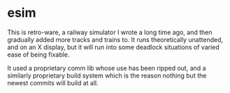 # esim
This is retro-ware, a railway simulator I wrote a long time ago,
and then gradually added more tracks and trains to.
It runs theoretically unattended, and on an X display, but
it will run into some deadlock situations of varied ease
of being fixable.

It used a proprietary comm lib whose use has been ripped out,
and a similarly proprietary build system which is the reason
nothing but the newest commits will build at all.
